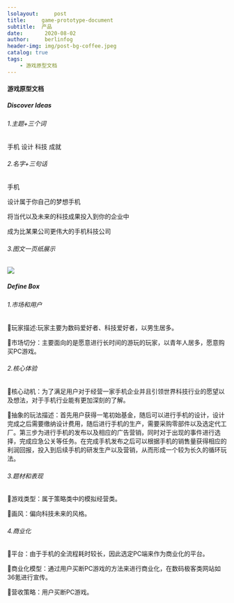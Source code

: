 ```yaml
---
lsolayout:     post
title:     game-prototype-document
subtitle:  产品
date:       2020-08-02
author:     berlinfog
header-img: img/post-bg-coffee.jpeg
catalog: true
tags:
    - 游戏原型文档
---
```


#### 游戏原型文档



##### Discover Ideas

###### 1.主题+三个词

手机 设计 科技 成就 

###### 2.名字+三句话

手机

设计属于你自己的梦想手机

将当代以及未来的科技成果投入到你的企业中

成为比某果公司更伟大的手机科技公司

###### 3.图文一页纸展示

![](https://ftp.bmp.ovh/imgs/2020/08/e75c2a5d05103576.png)



##### Define Box

###### 1.市场和用户

玩家描述:玩家主要为数码爱好者、科技爱好者，以男生居多。

市场切分：主要面向的是愿意进行长时间的游玩的玩家，以青年人居多，愿意购买PC游戏。

######  2.核心体验

核心动机：为了满足用户对于经营一家手机企业并且引领世界科技行业的愿望以及想法，对于手机行业能有更加深刻的了解。

抽象的玩法描述：首先用户获得一笔初始基金，随后可以进行手机的设计，设计完成之后需要缴纳设计费用，随后进行手机的生产，需要采购零部件以及选定代工厂。第三步为进行手机的发布以及相应的广告营销，同时对于出现的事件进行选择，完成应急公关等任务。在完成手机发布之后可以根据手机的销售量获得相应的利润回报，投入到后续手机的研发生产以及营销，从而形成一个较为长久的循环玩法。

###### 3.题材和表现

游戏类型：属于策略类中的模拟经营类。

画风：偏向科技未来的风格。

###### 4.商业化

平台：由于手机的全流程耗时较长，因此选定PC端来作为商业化的平台。

商业化模型：通过用户买断PC游戏的方法来进行商业化，在数码极客类网站如36氪进行宣传。 

营收策略：用户买断PC游戏。
